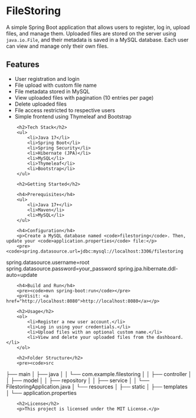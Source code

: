 <h1 class="mb-4">FileStoring</h1>
<p>A simple Spring Boot application that allows users to register, log in, upload files, and manage them. Uploaded files are stored on the server using <code>java.io.File</code>, and their metadata is saved in a MySQL database. Each user can view and manage only their own files.</p>
<h2>Features</h2>
        <ul>
            <li>User registration and login</li>
            <li>File upload with custom file name</li>
            <li>File metadata stored in MySQL</li>
            <li>View uploaded files with pagination (10 entries per page)</li>
            <li>Delete uploaded files</li>
            <li>File access restricted to respective users</li>
            <li>Simple frontend using Thymeleaf and Bootstrap</li>
        </ul>

        <h2>Tech Stack</h2>
        <ul>
            <li>Java 17</li>
            <li>Spring Boot</li>
            <li>Spring Security</li>
            <li>Hibernate (JPA)</li>
            <li>MySQL</li>
            <li>Thymeleaf</li>
            <li>Bootstrap</li>
        </ul>

        <h2>Getting Started</h2>

        <h4>Prerequisites</h4>
        <ul>
            <li>Java 17+</li>
            <li>Maven</li>
            <li>MySQL</li>
        </ul>

        <h4>Configuration</h4>
        <p>Create a MySQL database named <code>filestoring</code>. Then, update your <code>application.properties</code> file:</p>
        <pre><code>spring.datasource.url=jdbc:mysql://localhost:3306/filestoring
spring.datasource.username=root
spring.datasource.password=your_password
spring.jpa.hibernate.ddl-auto=update
</code></pre>

        <h4>Build and Run</h4>
        <pre><code>mvn spring-boot:run</code></pre>
        <p>Visit: <a href="http://localhost:8080">http://localhost:8080</a></p>

        <h2>Usage</h2>
        <ol>
            <li>Register a new user account.</li>
            <li>Log in using your credentials.</li>
            <li>Upload files with an optional custom name.</li>
            <li>View and delete your uploaded files from the dashboard.</li>
        </ol>

        <h2>Folder Structure</h2>
        <pre><code>src
├── main
│   ├── java
│   │   └── com.example.filestoring
│   │       ├── controller
│   │       ├── model
│   │       ├── repository
│   │       ├── service
│   │       └── FilestoringApplication.java
│   └── resources
│       ├── static
│       ├── templates
│       └── application.properties
</code></pre>

        <h2>License</h2>
        <p>This project is licensed under the MIT License.</p>
